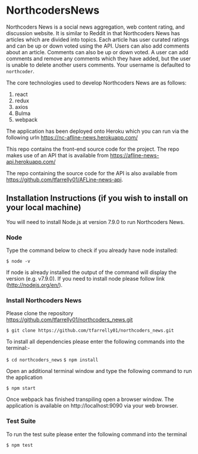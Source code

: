 # NorthcodersNews
Northcoders News is a social news aggregation, web content rating, and discussion website. It is similar to Reddit in that Northcoders News has articles which are divided into topics. Each article has user curated ratings and can be up or down voted using the API. Users can also add comments about an article. Comments can also be up or down voted. A user can add comments and remove any comments which they have added, but the user is unable to delete another users comments. Your username is defaulted to `northcoder`.

The core technologies used to develop Northcoders News are as follows:
1. react
2. redux
3. axios
4. Bulma
5. webpack

The application has been deployed onto Heroku which you can run via the following urln https://nc-afline-news.herokuapp.com/

This repo contains the front-end source code for the project. The repo makes use of an API that is available from https://afline-news-api.herokuapp.com/

The repo containing the source code for the API is also available from https://github.com/tfarrelly01/AFLine-news-api.

## Installation Instructions (if you wish to install on your local machine)

You will need to install Node.js at version 7.9.0 to run Northcoders News. 

### Node
Type the command below to check if you already have node installed:

`$ node -v`

If node is already installed the output of the command will display the version (e.g. v7.9.0). If you need to install node please follow link (http://nodejs.org/en/).

### Install Northcoders News
Please clone the repository https://github.com/tfarrelly01/northcoders_news.git

`$ git clone https://github.com/tfarrelly01/northcoders_news.git`

To install all dependencies please enter the following commands into the terminal:-

`$ cd northcoders_news`
`$ npm install`

Open an additional terminal window and type the following command to run the application

`$ npm start`

Once webpack has finished transpiling open a browser window. The application is available on http://localhost:9090 via your web browser.

### Test Suite
To run the test suite please enter the following command into the terminal

`$ npm test`
